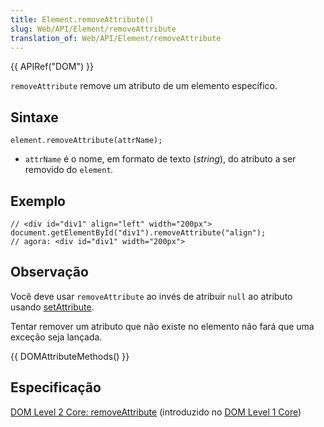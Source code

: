 ```yaml
---
title: Element.removeAttribute()
slug: Web/API/Element/removeAttribute
translation_of: Web/API/Element/removeAttribute
---
```

{{ APIRef("DOM") }}

`removeAttribute` remove um atributo de um elemento específico.

## Sintaxe

    element.removeAttribute(attrName);

- `attrName` é o nome, em formato de texto (_string_), do atributo a ser removido do `element`_._

## Exemplo

    // <div id="div1" align="left" width="200px">
    document.getElementById("div1").removeAttribute("align");
    // agora: <div id="div1" width="200px">

## Observação

Você deve usar `removeAttribute` ao invés de atribuir `null` ao atributo usando [setAttribute](/en/DOM/element.setAttribute "en/DOM/element.setAttribute").

Tentar remover um atributo que não existe no elemento não fará que uma exceção seja lançada.

{{ DOMAttributeMethods() }}

## Especificação

[DOM Level 2 Core: removeAttribute](http://www.w3.org/TR/DOM-Level-2-Core/core.html#ID-6D6AC0F9) (introduzido no [DOM Level 1 Core](http://www.w3.org/TR/REC-DOM-Level-1/level-one-core.html#method-removeAttribute))
